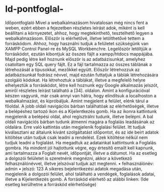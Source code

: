 # Id-pontfoglal-
Időpontfoglaló
Mivel a webalkalmazásom hivatalosan még nincs fent a weben, ezért ebben a fejezetben részletes leírást adok, miként is kell beállítani a környezetet, ahhoz, hogy megtekinthető, tesztelhető legyen a webalkalmazásom. Először is elérhetővé, illetve letölthetővé tettem a forráskódom. Ahhoz, hogy használni tudjuk a felületet szükségünk van XAMPP Control Panel-re és MySQL Workbenchre. Legelőször letöltjük a forráskódot, ezután kibontjuk az összes fájlt a xampp/htdocs mappájába. Majd pedig létre kell hoznunk először is az adatbázisunkat, amelyhez csatoltam egy SQL query fájlt. Ez a fájl tartalmazza az összes táblának a létrehozását a típusokkal, mezőkkel együtt. Először létrehozzuk az adatbázisunkat fodrász névvel, majd ezután futtatjuk a táblák létrehozására szolgáló kódokat. Ha létrehoztuk a táblákat, illetve a megfelelő helyre elhelyeztük a forráskódot, létre kell hoznunk egy Google alkalmazás jelszót, amiről részletes leírást található a [34]. oldalon. Amint a konfigurációval készen vagyunk, már csak annyi van hátra, hogy elindítsuk a localhoston a webalkalmazást, és kipróbáljuk.
Amint megjelent a felület, elénk tárul a főoldal. A jobb oldali navigációs bárban találhatóak az elérhetőségek, illetve a belépéshez tartozó ikon és a Kijelentkezés gomb. Ha az ikonra kattintunk megjelenik a belépési oldal, ahol regisztrálni tudunk, illetve belépni. A bal oldali navigációs bárban tudunk átmenni magára a foglalás leadásának az oldalára. Erre való kattintás után megjelenik foglalási felület. Itt tudjuk kiválasztani az általunk kívánt szolgáltatást időpontot, és az ide beírt adatok kitöltése után tudjuk csak leadni a rendelést. Ezek kitöltése nélkül nem tudjuk leadni a foglalást. Ha megadtuk az adatainkat kattintsunk a Foglalás gombra. Ha mindent jól hajtottunk végre, egy értesítő emailt kell kapnunk, ami tartalmazza a Foglalt nevét, időpontját, illetve a dátumot.
Ha az esetleg a dolgozói felületet is szeretnénk megnézni, akkor a következő felhasználónévvel, illetve jelszóval tudjuk azt megtenni.
•	felhasználónév: admin
•	jelszó: 123
A sikeres bejelentkezési adatok megadása után, megjelenik a dolgozói felület, ahol található a vendégek, foglalások adatai, illetve a Kijelentkezés gomb.
A forráskód elérhető az alábbi linken:
(Ide esetleg kerülhetne a forráskód elérhetősége)

